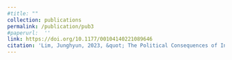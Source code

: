 ```yaml
---
#title: ""
collection: publications
permalink: /publication/pub3
#paperurl:  ''
link: https://doi.org/10.1177/00104140221089646
citation: 'Lim, Junghyun, 2023, &quot; The Political Consequences of International Migration in Sending Countries:Evidence from Central and Eastern Europe &quot; <i>Comparative Political Studies</i>. 56(1), 36-64 '
---
```








